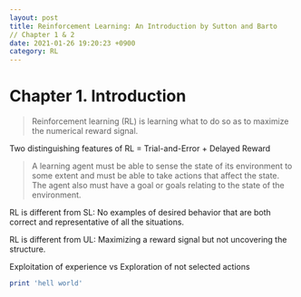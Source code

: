 ```yaml
---
layout: post
title: Reinforcement Learning: An Introduction by Sutton and Barto 
// Chapter 1 & 2
date: 2021-01-26 19:20:23 +0900
category: RL
---
```

# Chapter 1. Introduction
> Reinforcement learning (RL) is learning what to do so as to maximize the numerical reward signal.

Two distinguishing features of RL = Trial-and-Error + Delayed Reward

> A learning agent must be able to sense the state of its environment to some extent and must be able to take actions that affect the state. The agent also must have a goal or goals relating to the state of the environment. 

RL is different from SL: No examples of desired behavior that are both correct and representative of all the situations.

RL is different from UL: Maximizing a reward signal but not uncovering the structure.

Exploitation of experience vs Exploration of not selected actions




```ruby
print 'hell world'
```
